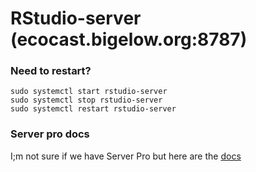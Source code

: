 # RStudio-server (ecocast.bigelow.org:8787)


### Need to restart?

```
sudo systemctl start rstudio-server
sudo systemctl stop rstudio-server
sudo systemctl restart rstudio-server
```

### Server pro docs 

I;m not sure if we have Server Pro but here are the [docs](https://docs.rstudio.com/ide/server-pro/index.html)
